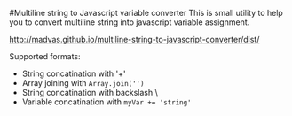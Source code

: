 #Multiline string to Javascript variable converter
This is small utility to help you to convert multiline string into javascript variable assignment.

http://madvas.github.io/multiline-string-to-javascript-converter/dist/

Supported formats: 
* String concatination with '+' 
* Array joining with `Array.join('')`
* String concatination with backslash \
* Variable concatination with `myVar += 'string'`
